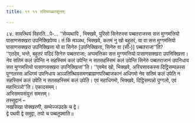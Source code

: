 ```yaml
---
title: ११ ११ ततियपब्बतसुत्तम्

---
```


८४. सावत्थियं विहरति…पे॰… ‘‘सेय्यथापि , भिक्खवे, पुरिसो सिनेरुस्स पब्बतराजस्स सत्त मुग्गमत्तियो पासाणसक्खरा उपनिक्खिपेय्य। तं किं मञ्ञथ, भिक्खवे, कतमं नु खो बहुतरं, या वा सत्त मुग्गमत्तियो पासाणसक्खरा उपनिक्खित्ता यो वा सिनेरु [उपनिक्खित्ता, सिनेरु वा (सी॰)] पब्बतराजा’’ति?  
‘‘एतदेव, भन्ते, बहुतरं यदिदं सिनेरु पब्बतराजा; अप्पमत्तिका सत्त मुग्गमत्तियो पासाणसक्खरा उपनिक्खित्ता। नेव सतिमं कलं उपेन्ति न सहस्सिमं कलं उपेन्ति न सतसहस्सिमं कलं उपेन्ति सिनेरुं पब्बतराजानं उपनिधाय सत्त मुग्गमत्तियो पासाणसक्खरा उपनिक्खित्ता’’ति। ‘‘एवमेव खो, भिक्खवे, अरियसावकस्स दिट्ठिसम्पन्नस्स पुग्गलस्स अधिगमं उपनिधाय अञ्ञतित्थियसमणब्राह्मणपरिब्बाजकानं अधिगमो नेव सतिमं कलं उपेति न सहस्सिमं कलं उपेति न सतसहस्सिमं कलं उपेति। एवं महाधिगमो, भिक्खवे, दिट्ठिसम्पन्नो पुग्गलो, एवं महाभिञ्ञो’’ति। एकादसमम्।  
अभिसमयसंयुत्तं समत्तम्।  
तस्सुद्दानं –  
नखसिखा पोक्खरणी, सम्भेज्जउदके च द्वे।  
द्वे पथवी द्वे समुद्दा, तयो च पब्बतूपमाति॥  